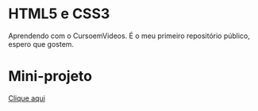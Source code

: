 # HTML5 e CSS3
<p>Aprendendo com o CursoemVideos.
É o meu primeiro repositório público, espero que gostem.</p> 

# Mini-projeto
<p><a href="https://bmr23.github.io/HTML-CSS/projetos/android">Clique aqui</a></p>